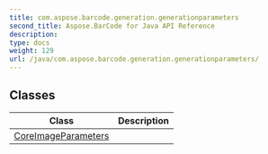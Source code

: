 ```yaml
---
title: com.aspose.barcode.generation.generationparameters
second_title: Aspose.BarCode for Java API Reference
description: 
type: docs
weight: 129
url: /java/com.aspose.barcode.generation.generationparameters/
---
```


## Classes

| Class | Description |
| --- | --- |
| [CoreImageParameters](../com.aspose.barcode.generation.generationparameters/coreimageparameters) |  |
